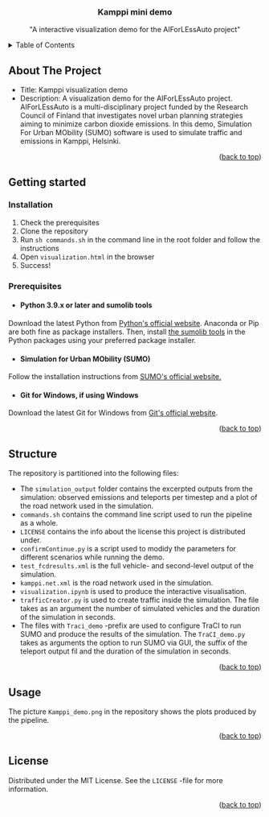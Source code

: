 <a name="readme-top"></a>

<h3 align="center">Kamppi mini demo</h3>

  <p align="center">
    "A interactive visualization demo for the AIForLEssAuto project"
  </p>
</div>


<!-- TABLE OF CONTENTS -->
<details>
  <summary>Table of Contents</summary>
  <ol>
    <li>
      <a href="#about-the-project">About The Project</a>
    </li>
    <li>
      <a href="#getting-started">Getting Started</a>
      <ul>
        <li><a href="#prerequisites">Prerequisites</a></li>
        <li><a href="#installation">Installation</a></li>
      </ul>
    </li>
    <li><a href="#usage">Usage</a></li>
    <li><a href="#structure">Structure</a></li>
    <li><a href="#license">License</a></li>
  </ol>
</details>

## About The Project

* Title: Kamppi visualization demo
* Description: A visualization demo for the AIForLEssAuto project. AIForLEssAuto is a multi-disciplinary project funded by the Research Council of Finland that investigates novel urban planning strategies aiming to minimize carbon dioxide emissions. In this demo, Simulation For Urban MObility (SUMO) software is used to simulate traffic and emissions in Kamppi, Helsinki.

<p align="right">(<a href="#readme-top">back to top</a>)</p>

## Getting started

### Installation

1. Check the prerequisites
2. Clone the repository
3. Run `sh commands.sh` in the command line in the root folder and follow the instructions
4. Open `visualization.html` in the browser 
5. Success!

### Prerequisites

* #### Python 3.9.x or later and sumolib tools

Download the latest Python from [Python's official website](https://www.python.org/downloads/). Anaconda or Pip are both fine as package installers. Then, install [the sumolib tools](https://sumo.dlr.de/docs/Tools/Sumolib.html) in the Python packages using your preferred package installer.

* #### Simulation for Urban MObility (SUMO)

Follow the installation instructions from [SUMO's official website.](https://www.eclipse.org/sumo/)

* #### Git for Windows, if using Windows

Download the latest Git for Windows from [Git's official website](https://gitforwindows.org/).

<p align="right">(<a href="#readme-top">back to top</a>)</p>

## Structure

The repository is partitioned into the following files:

* The `simulation_output` folder contains the excerpted outputs from the simulation: observed emissions and teleports per timestep and a plot of the road network used in the simulation.
* `commands.sh` contains the command line script used to run the pipeline as a whole.
* `LICENSE` contains the info about the license this project is distributed under.
* `confirmContinue.py` is a script used to modidy the parameters for different scenarios while running the demo.
* `test_fcdresults.xml` is the full vehicle- and second-level output of the simulation.
* `kamppi.net.xml` is the road network used in the simulation.
* `visualization.ipynb` is used to produce the interactive visualisation.
* `trafficCreator.py` is used to create traffic inside the simulation. The file takes as an argument the number of simulated vehicles and the duration of the simulation in seconds.
* The files with `Traci_demo` -prefix are used to configure TraCI to run SUMO and produce the results of the simulation. The `TraCI_demo.py` takes as arguments the option to run SUMO via GUI, the suffix of the teleport output fil and the duration of the simulation in seconds.

<p align="right">(<a href="#readme-top">back to top</a>)</p>

## Usage

The picture `Kamppi_demo.png` in the repository shows the plots produced by the pipeline.

<p align="right">(<a href="#readme-top">back to top</a>)</p>

## License

Distributed under the MIT License. See the `LICENSE` -file for more information.

<p align="right">(<a href="#readme-top">back to top</a>)</p>
